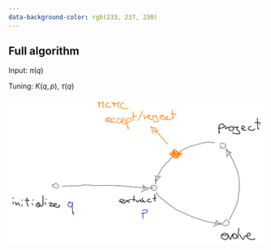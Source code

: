 ```yaml
---
data-background-color: rgb(233, 237, 230)
---
```


## Full algorithm

Input: $\pi(q)$

Tuning: $K(q,p)$, $\tau(q)$

<div><img src="assets/recap.png"></div>
